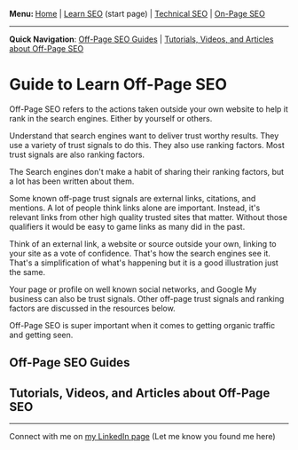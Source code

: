 <b>Menu: </b> <a href="/">Home</a> | <a href="learn-seo" title="How to learn SEO">Learn SEO</a> (start page) | <a href="technical-seo">Technical SEO</a> | <a href="on-page-seo">On-Page SEO</a> 

<hr>

<strong>Quick Navigation</strong>: <a href="#off-page-seo-guides">Off-Page SEO Guides</a> | <a href="#tutorials-off-page-seo">Tutorials, Videos, and Articles about Off-Page SEO</a>

# Guide to Learn Off-Page SEO

Off-Page SEO refers to the actions taken outside your own website to help it rank in the search engines. Either by yourself or others.

Understand that search engines want to deliver trust worthy results. They use a variety of trust signals to do this. They also use ranking factors. Most trust signals are also ranking factors.

The Search engines don't make a habit of sharing their ranking factors, but a lot has been written about them.

Some known off-page trust signals are external links, citations, and mentions. A lot of people think links alone are important. Instead, it's relevant links from other high quality trusted sites that matter. Without those qualifiers it would be easy to game links as many did in the past.

Think of an external link, a website or source outside your own, linking to your site as a vote of confidence. That's how the search engines see it. That's a simplification of what's happening but it is a good illustration just the same.

Your page or profile on well known social networks, and Google My business can also be trust signals. Other off-page trust signals and ranking factors are discussed in the resources below.

Off-Page SEO is super important when it comes to getting organic traffic and getting seen.


<h2 id="off-page-seo-guides">Off-Page SEO Guides</h2>


<h2 id="tutorials-off-page-seo">Tutorials, Videos, and Articles about Off-Page SEO</h2>




<hr>
Connect with me on <a href="https://www.linkedin.com/in/joshhinds">my LinkedIn page</a> (Let me know you found me here)
